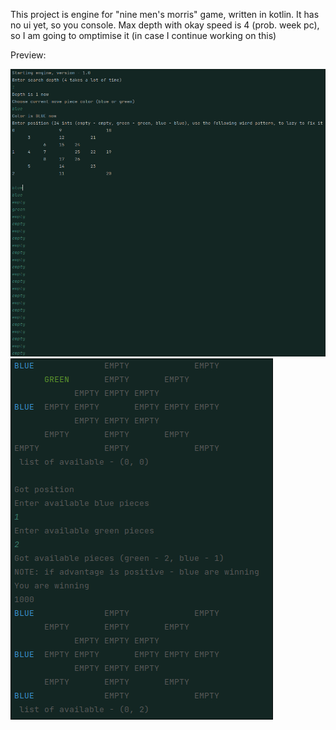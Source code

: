 This project is engine for "nine men's morris" game, written in kotlin.
It has no ui yet, so you console.
Max depth with okay speed is 4 (prob. week pc), so I am going to omptimise it (in case I continue working on this)

Preview:

![unable to load](previews/img.png)
![unable to load](previews/img_1.png)

